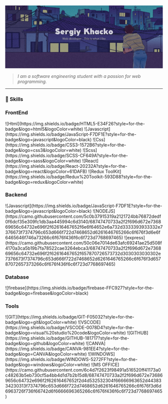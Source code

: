 ![Header](https://github.com/Zukicode/Zukicode/blob/main/assets/header.png)

> _I am a software engineering student with a passion for web programming._

---

### 🔑 Skills


<h3>FrontEnd</h3>
![Html](https://img.shields.io/badge/HTML5-E34F26?style=for-the-badge&logo=html5&logoColor=white)
![Javascript](https://img.shields.io/badge/JavaScript-F7DF1E?style=for-the-badge&logo=javascript&logoColor=black) 
![Css](https://img.shields.io/badge/CSS3-1572B6?style=for-the-badge&logo=css3&logoColor=white)   
![Scss](https://img.shields.io/badge/SCSS-CF649A?style=for-the-badge&logo=sass&logoColor=white)
![React](https://img.shields.io/badge/React-20232A?style=for-the-badge&logo=react&logoColor=61DAFB)
![Redux ToolKit](https://img.shields.io/badge/Redux%20Toolkit-593D88?style=for-the-badge&logo=redux&logoColor=white) 

<h3>Backend</h3>
![Javascript](https://img.shields.io/badge/JavaScript-F7DF1E?style=for-the-badge&logo=javascript&logoColor=black)
![NODEJS](https://camo.githubusercontent.com/5c0b37915319a2121724bb76872dedf0f6dcf35e309fc1db3aa445994c6d3140/68747470733a2f2f696d672e736869656c64732e696f2f62616467652f6e6f64652e6a732d3333393933332e7376673f7374796c653d666f722d7468652d6261646765266c6f676f3d6e6f6465646f746a73266c6f676f436f6c6f723d7768697465)
![express](https://camo.githubusercontent.com/50c06e7014de63afc69241ae25d508f4170a3ca5b19b7fa78522cae3264ebca3/68747470733a2f2f696d672e736869656c64732e696f2f62616467652f657870726573732d3030303030302e7376673f7374796c653d666f722d7468652d6261646765266c6f676f3d65787072657373266c6f676f436f6c6f723d7768697465)

<h3>Database</h3>
![firebase](https://img.shields.io/badge/firebase-FFC927?style=for-the-badge&logo=firebase&logoColor=black)

<h3>Tools</h3>
![GIT](https://img.shields.io/badge/GIT-F05032?style=for-the-badge&logo=git&logoColor=white) 
![VSCODE](https://img.shields.io/badge/VSCODE-0078D4?style=for-the-badge&logo=visual%20studio%20code&logoColor=white)
![GITHUB](https://img.shields.io/badge/GITHUB-181717?style=for-the-badge&logo=github&logoColor=white) 
![CANVA](https://img.shields.io/badge/CANVA-981EE4?style=for-the-badge&logo=CANVA&logoColor=white) 
![WINDOWS](https://img.shields.io/badge/WINDOWS-5272FF?style=for-the-badge&logo=windows&logoColor=white)
![MS OFFICE](https://camo.githubusercontent.com/6c4d7f2623f98491a516520ff41173a0c48263b5eb730cf5a4bb4d1d7b2b15d8/68747470733a2f2f696d672e736869656c64732e696f2f62616467652f2d4d532532304f66666963652d4438334230313f7374796c653d666f722d7468652d6261646765266c6f676f3d6d6963726f736f66742d6f6666696365266c6f676f436f6c6f723d7768697465) 









